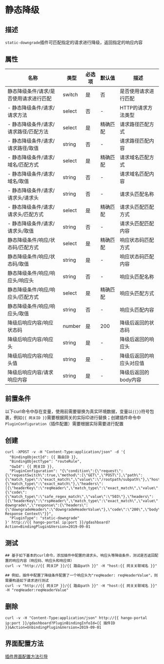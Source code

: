 # 静态降级

## 描述

`static-downgrade`插件可匹配指定的请求进行降级，返回指定的响应内容

## 属性

| 名称                   | 类型     | 必选项 | 默认值  | 描述           |
|----------------------|--------|-----|------|--------------|
| 静态降级条件/请求/是否使用请求进行匹配 | switch | 是   | 否    | 是否使用请求进行匹配   |
| - 静态降级条件/请求/请求方法     | select | 否   | -    | HTTP的请求方法类型  |
| - 静态降级条件/请求/请求路径/匹配方法  | select | 是   | 精确匹配 | 请求路径匹配方式     |
| - 静态降级条件/请求/请求路径/取值    | string | 否   | -    | 请求路径匹配内容     |
| - 静态降级条件/请求/域名/匹配方式    | select | 是   | 精确匹配 | 请求域名匹配方式     |
| - 静态降级条件/请求/域名/取值      | string | 否   | -    | 请求域名匹配内容     |
| - 静态降级条件/请求/请求头/请求头    | string | 否   | -    | 请求头匹配名称      |
| - 静态降级条件/请求/请求头/匹配方式   | select | 是   | 精确匹配 | 请求头匹配匹配方式    |
| - 静态降级条件/请求/请求头/取值     | string | 否   | -    | 请求头匹配匹配内容    |
| 静态降级条件/响应/状态码/匹配方式   | select | 是   | 精确匹配 | 响应状态码匹配方式    |
| 静态降级条件/响应/状态码/取值     | string | 是   | -    | 响应状态码匹配内容    |
| 静态降级条件/响应/响应头/响应头    | string | 否   | -    | 响应头匹配名称      |
| 静态降级条件/响应/响应头/匹配方式   | select | 是   | 精确匹配 | 响应头匹配方式      |
| 静态降级条件/响应/响应头/取值     | string | 否   | -    | 响应头匹配内容      |
| 降级后响应内容/响应状态码        | number | 是   | 200  | 降级后返回的状态码    |
| 降级后响应内容/响应头          | string | 是   | -    | 降级后返回的响应头    |
| 降级后响应内容/响应头值         | string | 是   | -    | 降级后返回的响应头对应值 |
| 降级后响应内容/请求响应内容       | string | 是   | -    | 降级后返回的body内容 |


## 前置条件

以下curl命令中存在变量，使用前需要替换为真实环境数据，变量以`{{}}`符号包裹，例如`{{ 网关ID }}`需要根据网关的实际ID进行替换；创建插件命令中`PluginConfiguration`（插件配置）需要根据实际需要进行配置

## 创建

```shell
curl -XPOST -v -H "Content-Type:application/json" -d '{
  "BindingObjectId": {{ 路由ID }},
  "BindingObjectType": "routeRule",
  "GwId": {{ 网关ID }},
  "PluginConfiguration": "{\"condition\":{\"request\":{\"requestSwitch\":true,\"method\":[\"GET\",\"POST\"],\"path\":{\"match_type\":\"exact_match\",\"value\":\"/rootpath/subpath\"},\"host\":{\"match_type\":\"exact_match\"},\"headers\":[{\"headerKey\":\"reqHeader\",\"match_type\":\"exact_match\",\"value\":\"reqHeaderValue\"}]},\"response\":{\"code\":{\"match_type\":\"safe_regex_match\",\"value\":\"503\"},\"headers\":[{\"headerKey\":\"rspHeader\",\"match_type\":\"exact_match\",\"value\":\"rspHeaderValue\"}]}},\"kind\":\"static-downgrade\",\"response\":{\"headers\":{\"downgradeHeader\":\"downgradeHeaderValue\"},\"code\":\"200\",\"body\":\"Test Response Context\"}}",
  "PluginType": "static-downgrade"
}' http://{{ hango-portal ip:port }}/gdashboard?Action=BindingPlugin&Version=2019-09-01
```

## 测试

```shell
## 基于如下基本的curl命令，添加插件中配置的请求头、响应头等降级条件，测试是否返回配置的响应内容（响应码、响应头和响应体）
curl -v "http://{{ 网关IP }}/{{ 路由path }}" -H "host:{{ 网关关联域名 }}"

## 例如，插件中配置了降级条件配置了一个响应头为"reqHeader: reqHeaderValue"，则需要构造如下请求进行测试
curl -v "http://{{ 网关IP }}/{{ 路由path }}" -H "host:{{ 网关关联域名 }}" -H "reqHeader:reqHeaderValue"
```

## 删除

```shell
curl -v -H "Content-Type:application/json" http://{{ hango-portal ip:port }}/gdashboard?PluginBindingInfoId={{ 插件ID }}&Action=UnbindingPlugin&Version=2019-09-01
```

## 界面配置方法

[插件界面配置方法引导](plugin-configuring-guide.md)